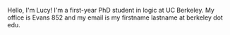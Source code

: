 Hello, I'm Lucy! I'm a first-year PhD student in logic at UC Berkeley. My office is Evans 852 and my email is my firstname lastname at berkeley dot edu.
